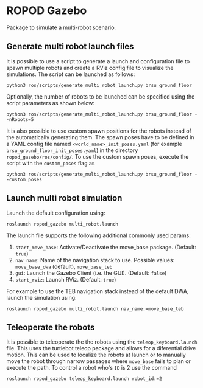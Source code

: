 # ROPOD Gazebo
Package to simulate a multi-robot scenario.

## Generate multi robot launch files
It is possible to use a script to generate a launch and configuration file to spawn multiple robots and create a RViz config file to visualize the simulations. The script can be launched as follows:

```
python3 ros/scripts/generate_multi_robot_launch.py brsu_ground_floor
```

Optionally, the number of robots to be launched can be specified using the script parameters as shown below:

```
python3 ros/scripts/generate_multi_robot_launch.py brsu_ground_floor --nRobots=5
```

It is also possible to use custom spawn positions for the robots instead of the automatically generating them. The spawn poses have to be defined in a YAML config file named `<world_name>_init_poses.yaml` (for example `brsu_ground_floor_init_poses.yaml`) in the directory `ropod_gazebo/ros/config/`. To use the custom spawn poses, execute the script with the `custom_poses` flag as

```
python3 ros/scripts/generate_multi_robot_launch.py brsu_ground_floor --custom_poses
```

## Launch multi robot simulation
Launch the default configuration using:

```
roslaunch ropod_gazebo multi_robot.launch
```

The launch file supports the following additional commonly used params:
1. `start_move_base`: Activate/Deactivate the move_base package. (Default: `true`)
2. `nav_name`: Name of the navigation stack to use. Possible values: `move_base_dwa` (default), `move_base_teb`
3. `gui`: Launch the Gazebo Client (i.e. the GUI). (Default: `false`)
4. `start_rviz`: Launch RViz. (Default: `true`)

For example to use the TEB navigation stack instead of the default DWA, launch the simulation using:

```
roslaunch ropod_gazebo multi_robot.launch nav_name:=move_base_teb
```

## Teleoperate the robots
It is possible to teleoperate the the robots using the `teleop_keyboard.launch` file. This uses the turtlebot teleop package and allows for a diferential drive motion. This can be used to localize the robots at launch or to manually move the robot through narrow passages where `move_base` fails to plan or execute the path. To control a robot who's `ID` is 2 use the command

```
roslaunch ropod_gazebo teleop_keyboard.launch robot_id:=2
```
